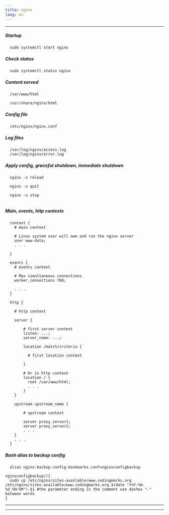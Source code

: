 ```yaml
---
title: nginx
lang: en
---
```


***

##### Startup
```
  sudo systemctl start nginx
```

##### Check status
```
  sudo systemctl status nginx
``` 

##### Content served
```
  /var/www/html
  
  /usr/share/nginx/html
```

##### Config file
```
  /etc/nginx/nginx.conf
```

##### Log files
```
  /var/log/nginx/access.log
  /var/log/nginx/error.log
```

##### Apply config, graceful shutdown, immediate shutdown
```
  nginx -s reload
  
  nginx -s quit
  
  nginx -s stop
  
```  

##### Main, events, http contexts
```
  context {
    # main context
    
    # Linux system user will own and run the nginx server
    user www-data; 
    . . .
    
  }
  
  events {
    # events context
    
    # Max simultaneous connections 
    worker_connections 768;
    
    . . .
  }

  http {
  
    # http context
    
    server {
    
        # first server context
        listen: ...;
        server_name: ...;
        
        location /match/criteria {

          # first location context

        }
        
        # Or in http context
        location / {  
          root /var/www/html;
          . . .
        }
    }
    
    upstream upstream_name {

        # upstream context

        server proxy_server1;
        server proxy_server2;
        . . .
    }
    . . .
  }
```

##### Bash alias to backup config
```
  alias nginx-backup-config-bookmarks.conf=nginxconfigbackup

nginxconfigbackup(){
  sudo cp /etc/nginx/sites-available/www.codingmarks.org /etc/nginx/sites-available/www.codingmarks.org.$(date "+%Y-%m-%d_%H:%M")-$1 #the parameter ending is the comment use dashes "-" between words
}

```

***
***
